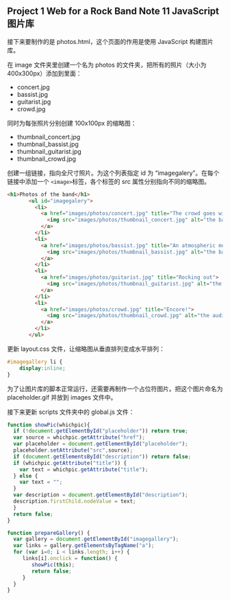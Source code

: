 ## Project 1 Web for a Rock Band Note 11 JavaScript 图片库

接下来要制作的是 photos.html，这个页面的作用是使用 JavaScript 构建图片库。

在 image 文件夹里创建一个名为 photos 的文件夹，把所有的照片（大小为 400x300px）添加到里面：

- concert.jpg
- bassist.jpg
- guitarist.jpg
- crowd.jpg

同时为每张照片分别创建 100x100px 的缩略图：

- thumbnail_concert.jpg
- thumbnail_bassist.jpg
- thumbnail_guitarist.jpg
- thumbnail_crowd.jpg

创建一组链接，指向全尺寸照片。为这个列表指定 id 为 “imagegalery”。在每个链接中添加一个 `<image>`标签，各个标签的 src 属性分别指向不同的缩略图。

```html
<h1>Photos of the band</h1>
       <ul id="imagegalery">
         <li>
           <a href="images/photos/concert.jpg" title="The crowd goes wild">
             <img src="images/photos/thumbnail_concert.jpg" alt="the band in concert" />
           </a>
         </li>
         <li>
           <a href="images/photos/bassist.jpg" title="An atmospheric moment">
             <img src="images/photos/thumbnail_bassist.jpg" alt="the bassist" />
           </a>
         </li>
         <li>
           <a href="images/photos/guitarist.jpg" title="Rocking out">
             <img src="images/photos/thumbnail_guitarist.jpg" alt="the guitarist" />
           </a>
         </li>
         <li>
           <a href="images/photos/crowd.jpg" title="Encore!">
             <img src="images/photos/thumbnail_crowd.jpg" alt="the audience" />
           </a>
         </li>
       </ul>
```

更新 layout.css 文件，让缩略图从垂直排列变成水平排列：

```css
#imagegallery li {
    display:inline;
}
```

为了让图片库的脚本正常运行，还需要再制作一个占位符图片。把这个图片命名为 placeholder.gif 并放到 images 文件中。

接下来更新 scripts 文件夹中的 global.js 文件：

```js
function showPic(whichpic){
  if (!document.getElementById("placeholder")) return true;
  var source = whichpic.getAttribute("href");
  var placeholder = document.getElementById("placeholder");
  placeholder.setAttribute("src",source);
  if (document.getElementsById("description")) return false;
  if (whichpic.getAttribute("title")) {
    var text = whichpic.getAttribute("title");
  } else {
    var text = "";
  }
  var description = document.getElementById("description");
  description.firstChild.nodeValue = text;
  }
  return false;
}

function prepareGallery() {
  var gallery = document.getElementById("imagegallery");
  var links = gallery.getElementsByTagName("a");
  for (var i=0; i < links.length; i++) {
     links[i].onclick = function() {
        showPic(this);
        return false;
     }
  }
}

```

